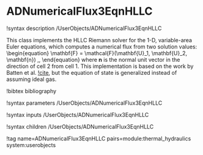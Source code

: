 # ADNumericalFlux3EqnHLLC

!syntax description /UserObjects/ADNumericalFlux3EqnHLLC

This class implements the HLLC Riemann solver for the 1-D, variable-area Euler
equations, which computes a numerical flux from two solution values:
\begin{equation}
  \mathbf{F} = \mathcal{F}(\mathbf{U}_1, \mathbf{U}_2, \mathbf{n}) \,,
\end{equation}
where $\mathbf{n}$ is the normal unit vector in the direction of cell 2 from
cell 1. This implementation is based on the work by Batten et al.
[!cite](batten1997average), but the equation of state is generalized instead of
assuming ideal gas.

!bibtex bibliography

!syntax parameters /UserObjects/ADNumericalFlux3EqnHLLC

!syntax inputs /UserObjects/ADNumericalFlux3EqnHLLC

!syntax children /UserObjects/ADNumericalFlux3EqnHLLC

!tag name=ADNumericalFlux3EqnHLLC pairs=module:thermal_hydraulics system:userobjects
